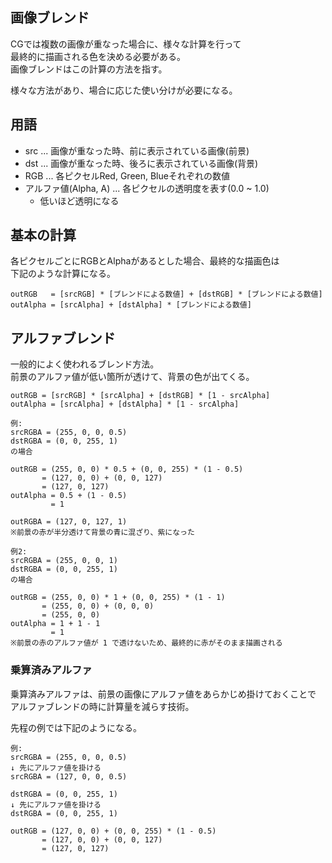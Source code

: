 ## 画像ブレンド
CGでは複数の画像が重なった場合に、様々な計算を行って  
最終的に描画される色を決める必要がある。  
画像ブレンドはこの計算の方法を指す。

様々な方法があり、場合に応じた使い分けが必要になる。

## 用語
* src ... 画像が重なった時、前に表示されている画像(前景)
* dst ... 画像が重なった時、後ろに表示されている画像(背景)
* RGB ... 各ピクセルRed, Green, Blueそれぞれの数値
* アルファ値(Alpha, A) ... 各ピクセルの透明度を表す(0.0 ~ 1.0)
  - 低いほど透明になる

## 基本の計算
各ピクセルごとにRGBとAlphaがあるとした場合、最終的な描画色は  
下記のような計算になる。

```
outRGB   = [srcRGB] * [ブレンドによる数値] + [dstRGB] * [ブレンドによる数値]
outAlpha = [srcAlpha] + [dstAlpha] * [ブレンドによる数値]
```

## アルファブレンド
一般的によく使われるブレンド方法。  
前景のアルファ値が低い箇所が透けて、背景の色が出てくる。

```
outRGB = [srcRGB] * [srcAlpha] + [dstRGB] * [1 - srcAlpha]
outAlpha = [srcAlpha] + [dstAlpha] * [1 - srcAlpha]
```

```
例:
srcRGBA = (255, 0, 0, 0.5)
dstRGBA = (0, 0, 255, 1)
の場合

outRGB = (255, 0, 0) * 0.5 + (0, 0, 255) * (1 - 0.5)
       = (127, 0, 0) + (0, 0, 127)
       = (127, 0, 127)
outAlpha = 0.5 + (1 - 0.5)
         = 1

outRGBA = (127, 0, 127, 1)
※前景の赤が半分透けて背景の青に混ざり、紫になった
```

```
例2:
srcRGBA = (255, 0, 0, 1)
dstRGBA = (0, 0, 255, 1)
の場合

outRGB = (255, 0, 0) * 1 + (0, 0, 255) * (1 - 1)
       = (255, 0, 0) + (0, 0, 0)
       = (255, 0, 0)
outAlpha = 1 + 1 - 1
         = 1
※前景の赤のアルファ値が 1 で透けないため、最終的に赤がそのまま描画される
```

### 乗算済みアルファ
乗算済みアルファは、前景の画像にアルファ値をあらかじめ掛けておくことで  
アルファブレンドの時に計算量を減らす技術。

先程の例では下記のようになる。

```
例:
srcRGBA = (255, 0, 0, 0.5)
↓ 先にアルファ値を掛ける
srcRGBA = (127, 0, 0, 0.5)

dstRGBA = (0, 0, 255, 1)
↓ 先にアルファ値を掛ける
dstRGBA = (0, 0, 255, 1)

outRGB = (127, 0, 0) + (0, 0, 255) * (1 - 0.5)
       = (127, 0, 0) + (0, 0, 127)
       = (127, 0, 127)
```